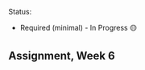 Status:
- Required (minimal) - In Progress 🟡

Assignment, Week 6
----------------------------------------